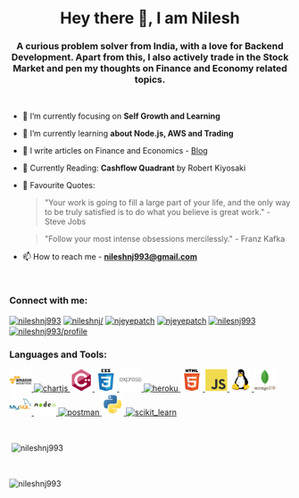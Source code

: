 <h1 align="center">Hey there 👋, I am Nilesh</h1>
<h3 align="center">A curious problem solver from India, with a love for Backend Development. Apart from this, I also actively trade in the Stock Market and pen my thoughts on Finance and Economy related topics.</h4>
<br> 


- 🔭 I’m currently focusing on **Self Growth and Learning**

- 🌱 I’m currently learning **about Node.js, AWS and Trading**

- 📝 I write articles on Finance and Economics - [Blog](https://esomanipal.wordpress.com/blog/)

- 📖 Currently Reading: **Cashflow Quadrant** by Robert Kiyosaki

- 💬 Favourite Quotes: 

   > "Your work is going to fill a large part of your life, and the only way to be truly satisfied is to do what you believe is great work." - Steve Jobs

   > "Follow your most intense obsessions mercilessly." - Franz Kafka


- 📫 How to reach me - **nileshnj993@gmail.com**
<br> 
<h3 align="left">Connect with me:</h3>
<p align="left">
<a href="https://twitter.com/nileshnj993" target="blank"><img align="center" src="https://raw.githubusercontent.com/rahuldkjain/github-profile-readme-generator/master/src/images/icons/Social/twitter.svg" alt="nileshnj993" height="30" width="40" /></a>
<a href="https://linkedin.com/in/nilesh-jain-59137916a/" target="blank"><img align="center" src="https://raw.githubusercontent.com/rahuldkjain/github-profile-readme-generator/master/src/images/icons/Social/linked-in-alt.svg" alt="nileshnj/" height="30" width="40" /></a>
<a href="https://instagram.com/njeyepatch" target="blank"><img align="center" src="https://raw.githubusercontent.com/rahuldkjain/github-profile-readme-generator/master/src/images/icons/Social/instagram.svg" alt="njeyepatch" height="30" width="40" /></a>
<a href="https://www.hackerrank.com/njeyepatch" target="blank"><img align="center" src="https://raw.githubusercontent.com/rahuldkjain/github-profile-readme-generator/master/src/images/icons/Social/hackerrank.svg" alt="njeyepatch" height="30" width="40" /></a>
<a href="https://www.leetcode.com/nilesnj993" target="blank"><img align="center" src="https://raw.githubusercontent.com/rahuldkjain/github-profile-readme-generator/master/src/images/icons/Social/leet-code.svg" alt="nilesnj993" height="30" width="40" /></a>
<a href="https://auth.geeksforgeeks.org/user/nileshnj993/profile" target="blank"><img align="center" src="https://raw.githubusercontent.com/rahuldkjain/github-profile-readme-generator/master/src/images/icons/Social/geeks-for-geeks.svg" alt="nileshnj993/profile" height="30" width="40" /></a>
</p>

<h3 align="left">Languages and Tools:</h3>
<p align="left"> <a href="https://aws.amazon.com" target="_blank"> <img src="https://raw.githubusercontent.com/devicons/devicon/master/icons/amazonwebservices/amazonwebservices-original-wordmark.svg" alt="aws" width="40" height="40"/> </a> <a href="https://www.chartjs.org" target="_blank"> <img src="https://www.chartjs.org/media/logo-title.svg" alt="chartjs" width="40" height="40"/> </a> <a href="https://www.w3schools.com/cpp/" target="_blank"> <img src="https://raw.githubusercontent.com/devicons/devicon/master/icons/cplusplus/cplusplus-original.svg" alt="cplusplus" width="40" height="40"/> </a> <a href="https://www.w3schools.com/css/" target="_blank"> <img src="https://raw.githubusercontent.com/devicons/devicon/master/icons/css3/css3-original-wordmark.svg" alt="css3" width="40" height="40"/> </a> <a href="https://expressjs.com" target="_blank"> <img src="https://raw.githubusercontent.com/devicons/devicon/master/icons/express/express-original-wordmark.svg" alt="express" width="40" height="40"/> </a> <a href="https://heroku.com" target="_blank"> <img src="https://www.vectorlogo.zone/logos/heroku/heroku-icon.svg" alt="heroku" width="40" height="40"/> </a> <a href="https://www.w3.org/html/" target="_blank"> <img src="https://raw.githubusercontent.com/devicons/devicon/master/icons/html5/html5-original-wordmark.svg" alt="html5" width="40" height="40"/> </a> <a href="https://developer.mozilla.org/en-US/docs/Web/JavaScript" target="_blank"> <img src="https://raw.githubusercontent.com/devicons/devicon/master/icons/javascript/javascript-original.svg" alt="javascript" width="40" height="40"/> </a> <a href="https://www.linux.org/" target="_blank"> <img src="https://raw.githubusercontent.com/devicons/devicon/master/icons/linux/linux-original.svg" alt="linux" width="40" height="40"/> </a> <a href="https://www.mongodb.com/" target="_blank"> <img src="https://raw.githubusercontent.com/devicons/devicon/master/icons/mongodb/mongodb-original-wordmark.svg" alt="mongodb" width="40" height="40"/> </a> <a href="https://www.mysql.com/" target="_blank"> <img src="https://raw.githubusercontent.com/devicons/devicon/master/icons/mysql/mysql-original-wordmark.svg" alt="mysql" width="40" height="40"/> </a> <a href="https://nodejs.org" target="_blank"> <img src="https://raw.githubusercontent.com/devicons/devicon/master/icons/nodejs/nodejs-original-wordmark.svg" alt="nodejs" width="40" height="40"/> </a> <a href="https://postman.com" target="_blank"> <img src="https://www.vectorlogo.zone/logos/getpostman/getpostman-icon.svg" alt="postman" width="40" height="40"/> </a> <a href="https://www.python.org" target="_blank"> <img src="https://raw.githubusercontent.com/devicons/devicon/master/icons/python/python-original.svg" alt="python" width="40" height="40"/> </a> <a href="https://scikit-learn.org/" target="_blank"> <img src="https://upload.wikimedia.org/wikipedia/commons/0/05/Scikit_learn_logo_small.svg" alt="scikit_learn" width="40" height="40"/> </a> </p>

<br> 

<p>&nbsp;<img align="center" src="https://github-readme-stats.vercel.app/api?username=nileshnj993&hide=issues&show_icons=true&locale=en" alt="nileshnj993" /></p>
<br> 
<p><img align="center" src="https://github-readme-streak-stats.herokuapp.com/?user=nileshnj993&" alt="nileshnj993" /></p>
